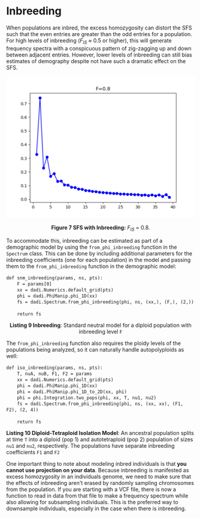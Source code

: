 # Inbreeding

When populations are inbred, the excess homozygosity can distort the SFS such that the even entries are greater than the odd entries for a population. For high levels of inbreeding (*F<sub>IS</sub>* ≈ 0.5 or higher), this will generate frequency spectra with a conspicuous pattern of zig-zagging up and down between adjacent entries. However, lower levels of inbreeding can still bias estimates of demography despite not have such a dramatic effect on the SFS.

![Inbred SFS example](InbreedingSFS.png)

<p align="center"><strong>Figure 7 SFS with Inbreeding:</strong> <i>F<sub><i>IS</i></sub></i> = 0.8.</p>

To accommodate this, inbreeding can be estimated as part of a demographic model by using the `from_phi_inbreeding` function in the `Spectrum` class. This can be done by including additional parameters for the inbreeding coefficients (one for each population) in the model and passing them to the `from_phi_inbreeding` function in the demographic model:

	def snm_inbreeding(params, ns, pts):
		F = params[0]
		xx = dadi.Numerics.default_grid(pts)
		phi = dadi.PhiManip.phi_1D(xx)
		fs = dadi.Spectrum.from_phi_inbreeding(phi, ns, (xx,), (F,), (2,))

		return fs

<p align="center"><strong>Listing 9 Inbreeding</strong>: Standard neutral model for a diploid population with inbreeding level <code>F</code></p>

The `from_phi_inbreeding` function also requires the ploidy levels of the populations being analyzed, so it can naturally handle autopolyploids as well:

	def iso_inbreeding(params, ns, pts):
		T, nuA, nuB, F1, F2 = params
		xx = dadi.Numerics.default_grid(pts)
		phi = dadi.PhiManip.phi_1D(xx)
		phi = dadi.PhiManip.phi_1D_to_2D(xx, phi)
		phi = phi.Integration.two_pops(phi, xx, T, nu1, nu2)
		fs = dadi.Spectrum.from_phi_inbreeding(phi, ns, (xx, xx), (F1, F2), (2, 4))

		return fs

<p><strong>Listing 10 Diploid-Tetraploid Isolation Model</strong>: An ancestral population splits at time <code>T</code> into a diploid (pop 1) and autotetraploid (pop 2) population of sizes <code>nu1</code> and <code>nu2</code>, respectively. The populations have separate inbreeding coefficients <code>F1</code> and <code>F2</code></p>

One important thing to note about modeling inbred individuals is that <strong>you cannot use projection on your data</strong>.
Because inbreeding is manifested as excess homozygosity in an individuals genome, we need to make sure that the effects of
inbreeding aren't erased by randomly sampling chromosomes from the population. If you are starting with a VCF file,
there is now a function to read in data from that file to make a frequency spectrum while also allowing for subsampling
individuals. This is the preferred way to downsample individuals, especially in the case when there is inbreeding.
